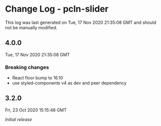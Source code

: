 # Change Log - pcln-slider

This log was last generated on Tue, 17 Nov 2020 21:35:08 GMT and should not be manually modified.

## 4.0.0
Tue, 17 Nov 2020 21:35:08 GMT

### Breaking changes

- React floor bump to 16.10
- use styled-components v4 as dev and peer dependency

## 3.2.0
Fri, 23 Oct 2020 15:15:48 GMT

_Initial release_

